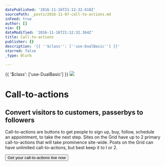 ```yaml
---
datePublished: '2016-11-16T21:12:32.618Z'
sourcePath: _posts/2016-11-07-call-to-actions.md
inFeed: true
author: []
via: {}
dateModified: '2016-11-16T21:12:32.364Z'
title: Call-to-actions
publisher: {}
description: '{{ ''$class'': [''use-DualBasic''] }}'
starred: false
_type: Blurb

---
```

{{ '$class': \['use-DualBasic'\] }}
![](https://the-grid-user-content.s3-us-west-2.amazonaws.com/411d9cfd-a95d-4157-91a0-524b840bf1d6.jpg)

# Call-to-actions

## Convert visitors to customers, passerbys to followers

Call-to-actions are buttons to get people to sign up, buy, follow, schedule an appointment, to take the next step. Sites on the Grid have up to 2 primary call-to-actions that will take prominence site-wide. Posts on the Grid can have unlimited call-to-actions, but best keep it to l or 2\.

<button data-role="cta" style="">Get your call-to-actions live now</button>